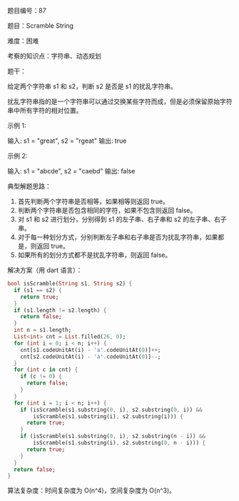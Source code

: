 题目编号：87

题目：Scramble String

难度：困难

考察的知识点：字符串、动态规划

题干：

给定两个字符串 s1 和 s2，判断 s2 是否是 s1 的扰乱字符串。

扰乱字符串指的是一个字符串可以通过交换某些字符而成，但是必须保留原始字符串中所有字符的相对位置。

示例 1:

输入: s1 = "great", s2 = "rgeat"
输出: true

示例 2:

输入: s1 = "abcde", s2 = "caebd"
输出: false

典型解题思路：

1. 首先判断两个字符串是否相等，如果相等则返回 true。
2. 判断两个字符串是否包含相同的字符，如果不包含则返回 false。
3. 对 s1 和 s2 进行划分，分别得到 s1 的左子串、右子串和 s2 的左子串、右子串。
4. 对于每一种划分方式，分别判断左子串和右子串是否为扰乱字符串，如果都是，则返回 true。
5. 如果所有的划分方式都不是扰乱字符串，则返回 false。

解决方案（用 dart 语言）：

```dart
bool isScramble(String s1, String s2) {
  if (s1 == s2) {
    return true;
  }
  if (s1.length != s2.length) {
    return false;
  }
  int n = s1.length;
  List<int> cnt = List.filled(26, 0);
  for (int i = 0; i < n; i++) {
    cnt[s1.codeUnitAt(i) - 'a'.codeUnitAt(0)]++;
    cnt[s2.codeUnitAt(i) - 'a'.codeUnitAt(0)]--;
  }
  for (int c in cnt) {
    if (c != 0) {
      return false;
    }
  }
  for (int i = 1; i < n; i++) {
    if (isScramble(s1.substring(0, i), s2.substring(0, i)) &&
        isScramble(s1.substring(i), s2.substring(i))) {
      return true;
    }
    if (isScramble(s1.substring(0, i), s2.substring(n - i)) &&
        isScramble(s1.substring(i), s2.substring(0, n - i))) {
      return true;
    }
  }
  return false;
}
```

算法复杂度：时间复杂度为 O(n^4)，空间复杂度为 O(n^3)。